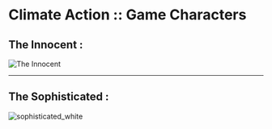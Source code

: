 # Climate Action :: Game Characters


<h2> The Innocent : </h2>

![The Innocent](https://user-images.githubusercontent.com/86942363/166801733-3039a88e-cb56-49b2-8acc-b5f2e8bea482.png)

<hr>

<h2> The Sophisticated : </h2>

![sophisticated_white](https://user-images.githubusercontent.com/86942363/166867117-0564c9a0-fd4d-483d-a1bb-5cd008733918.png)
